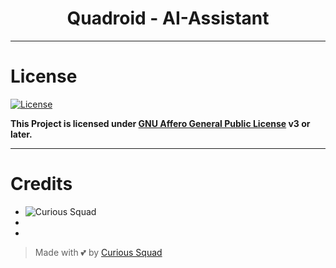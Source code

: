 <h1 align="center">
  <b>Quadroid - AI-Assistant</b>
</h1>

---

# License
[![License](https://www.gnu.org/graphics/agplv3-155x51.png)](LICENSE)  

**This Project is licensed under [GNU Affero General Public License](https://www.gnu.org/licenses/agpl-3.0.en.html) v3 or later.**

---

# Credits
* ![Curious Squad](https://img.shields.io/static/v1?label=Curious-Squad&message=Devs&color=critical)
*
*

> Made with 💕 by [Curious Squad](https://github.com/Curious-Squad)
